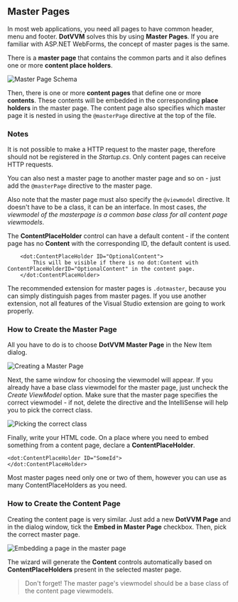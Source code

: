 ## Master Pages

In most web applications, you need all pages to have common header, menu and footer. **DotVVM** solves this by using **Master Pages**. 
If you are familiar with ASP.NET WebForms, the concept of master pages is the same.

There is a **master page** that contains the common parts and it also defines one or more **content place holders**. 

<img src="/Views/Docs/Pages/basics-master-pages-img1.png" alt="Master Page Schema" />

Then, there is one or more **content pages** that define one or more **contents**. These contents will be embedded in the 
corresponding **place holders** in the master page. The content page also specifies which master page it is nested in using 
the `@masterPage` directive at the top of the file.


### Notes

It is not possible to make a HTTP request to the master page, therefore should not be registered in the _Startup.cs_. 
Only content pages can receive HTTP requests. 

You can also nest a master page to another master page and so on - just add the `@masterPage` directive to the master page.

Also note that the master page must also specify the `@viewmodel` directive. It doesn't have to be a class, it can be an interface.
In most cases, _the viewmodel of the masterpage is a common base class for all content page viewmodels_. 

The **ContentPlaceHolder** control can have a default content - if the content page has no **Content** with the corresponding ID,
the default content is used.

```DOTHTML
    <dot:ContentPlaceHolder ID="OptionalContent">
        This will be visible if there is no dot:Content with ContentPlaceHolderID="OptionalContent" in the content page.
    </dot:ContentPlaceHolder>
```

The recommended extension for master pages is `.dotmaster`, because you can simply distinguish pages from master pages. 
If you use another extension, not all features of the Visual Studio extension are going to work properly.



### How to Create the Master Page

All you have to do is to choose **DotVVM Master Page** in the New Item dialog.

<img src="/Views/Docs/Pages/basics-master-pages-img2.png" alt="Creating a Master Page" />

Next, the same window for choosing the viewmodel will appear. If you already have a base class viewmodel for the master page,
just uncheck the _Create ViewModel_ option.
Make sure that the master page specifies the correct viewmodel - if not, delete the directive and the IntelliSense will help you
to pick the correct class.

<img src="/Views/Docs/Pages/basics-master-pages-img3.png" alt="Picking the correct class" />

Finally, write your HTML code. On a place where you need to embed something from a content page, declare a **ContentPlaceHolder**.

```DOTHTML
<dot:ContentPlaceHolder ID="SomeId">
</dot:ContentPlaceHolder>
```

Most master pages need only one or two of them, however you can use as many ContentPlaceHolders as you need. 


### How to Create the Content Page

Creating the content page is very similar. Just add a new **DotVVM Page** and in the dialog window, tick the **Embed in Master Page** checkbox.
Then, pick the correct master page.

<img src="/Views/Docs/Pages/basics-master-pages-img4.png" alt="Embedding a page in the master page" />

The wizard will generate the **Content** controls automatically based on **ContentPlaceHolders** present in the selected master page.

> Don't forget! The master page's viewmodel should be a base class of the content page viewmodels.